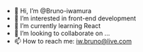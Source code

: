 - 👋 Hi, I’m @Bruno-iwamura
- 👀 I’m interested in front-end development
- 🌱 I’m currently learning React
- 💞️ I’m looking to collaborate on ...
- 📫 How to reach me: iw.bruno@live.com

<!---
Bruno-iwamura/Bruno-iwamura is a ✨ special ✨ repository because its `README.md` (this file) appears on your GitHub profile.
You can click the Preview link to take a look at your changes.
--->
